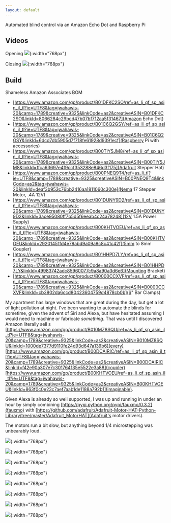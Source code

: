 ```yaml
---
layout: default
---
```


Automated blind control via an Amazon Echo Dot and Raspberry Pi

## [](#header-2)Videos

Opening
[![](images/opening_video.png)](https://www.youtube.com/watch?v=Tw-ZOflzcSQ){:width="768px"}

Closing
[![](images/closing_video.png)](https://www.youtube.com/watch?v=yLr2ESYjLDU){:width="768px"}

## [](#header-2)Build

Shameless Amazon Associates BOM
*   [https://www.amazon.com/gp/product/B01DFKC2SO/ref=as_li_qf_sp_asin_il_tl?ie=UTF8&tag=jwahawis-20&camp=1789&creative=9325&linkCode=as2&creativeASIN=B01DFKC2SO&linkId=8066284c29bcd47b07bf712aa5f31467](Amazon Echo Dot)
*   [https://www.amazon.com/gp/product/B01C6Q2GSY/ref=as_li_qf_sp_asin_il_tl?ie=UTF8&tag=jwahawis-20&camp=1789&creative=9325&linkCode=as2&creativeASIN=B01C6Q2GSY&linkId=6dcd7db5905d7f718fe61928d9391ecf](Raspberry Pi with accessories)
*   [https://www.amazon.com/gp/product/B00TIY5JM8/ref=as_li_qf_sp_asin_il_tl?ie=UTF8&tag=jwahawis-20&camp=1789&creative=9325&linkCode=as2&creativeASIN=B00TIY5JM8&linkId=ffca63697e4f9ccf353288e846d3f175](Adafruit Stepper Hat)
*   [https://www.amazon.com/gp/product/B00PNEQ9T4/ref=as_li_tl?ie=UTF8&camp=1789&creative=9325&creativeASIN=B00PNEQ9T4&linkCode=as2&tag=jwahawis-20&linkId=deaf3b953c76bb2416aa1811060c300e](Nema 17 Stepper Motor, .4A 12V)
*   [https://www.amazon.com/gp/product/B01DUNY9D2/ref=as_li_qf_sp_asin_il_tl?ie=UTF8&tag=jwahawis-20&camp=1789&creative=9325&linkCode=as2&creativeASIN=B01DUNY9D2&linkId=3ace95080ff7b5d5f6eeab4c24a78248](12V 1.5A Power Supply)
*   [https://www.amazon.com/gp/product/B00KHTVOEU/ref=as_li_qf_sp_asin_il_tl?ie=UTF8&tag=jwahawis-20&camp=1789&creative=9325&linkCode=as2&creativeASIN=B00KHTVOEU&linkId=29201451fd4e78abd9a09a8c8c41c42f](5mm to 8mm Coupler)
*   [https://www.amazon.com/gp/product/B01HHPD7LY/ref=as_li_qf_sp_asin_il_tl?ie=UTF8&tag=jwahawis-20&camp=1789&creative=9325&linkCode=as2&creativeASIN=B01HHPD7LY&linkId=49983742adc85960077c9a8a90a3d6e6](Mounting Bracket)
*   [https://www.amazon.com/gp/product/B0000CCXVF/ref=as_li_qf_sp_asin_il_tl?ie=UTF8&tag=jwahawis-20&camp=1789&creative=9325&linkCode=as2&creativeASIN=B0000CCXVF&linkId=cb3802da6ccd80423604759d4878cb0b](6" Bar Clamps)

My apartment has large windows that are great during the day, but get a lot of light pollution at night. I've been wanting to automate the blinds for sometime, given the advent of Siri and Alexa, but have hesitated assuming I would need to machine or fabricate _something_. That was until I discovered Amazon literally sell s [https://www.amazon.com/gp/product/B010MZ8SQU/ref=as_li_qf_sp_asin_il_tl?ie=UTF8&tag=jwahawis-20&camp=1789&creative=9325&linkCode=as2&creativeASIN=B010MZ8SQU&linkId=1000de7377d9110fe24d93d647a139b6](every) [https://www.amazon.com/gp/product/B00DCAIRIC/ref=as_li_qf_sp_asin_il_tl?ie=UTF8&tag=jwahawis-20&camp=1789&creative=9325&linkCode=as2&creativeASIN=B00DCAIRIC&linkId=f42e90a307e7c301764135e5522e3a88](coupler) [https://www.amazon.com/gp/product/B00KHTVOEU/ref=as_li_qf_sp_asin_il_tl?ie=UTF8&tag=jwahawis-20&camp=1789&creative=9325&linkCode=as2&creativeASIN=B00KHTVOEU&linkId=863f0c0e23c7aef7aab1de1188a792b1](imaginable). 

Given Alexa is already so well supported, I was up and running in under an hour by simply combining [https://pypi.python.org/pypi/fauxmo/0.3.2](fauxmo) with [https://github.com/adafruit/Adafruit-Motor-HAT-Python-Library/tree/master/Adafruit_MotorHAT](Adafruit's motor drivers).

The motors run a bit slow, but anything beyond 1/4 microstepping was unbearably loud. 

![](images/IMG_1634_1024x768.jpeg){:width="768px"}

![](images/IMG_1635_1024x768.jpeg){:width="768px"}

![](images/IMG_1638_1024x768.jpeg){:width="768px"}

![](images/IMG_1639_1024x768.jpeg){:width="768px"}

![](images/IMG_1641_1024x768.jpeg){:width="768px"}

![](images/IMG_1642_1024x768.jpeg){:width="768px"}

![](images/IMG_1643_1024x768.jpeg){:width="768px"}

![](images/IMG_1644_1024x768.jpeg){:width="768px"}

